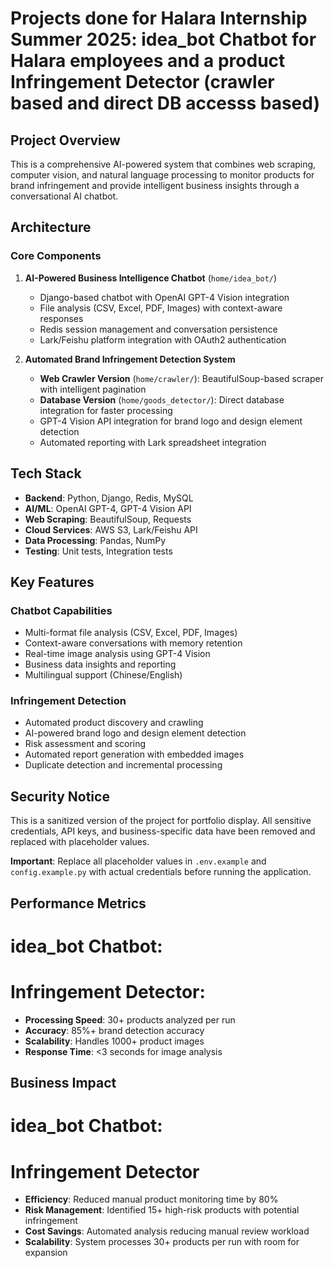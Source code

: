 # Projects done for Halara Internship Summer 2025: idea_bot Chatbot for Halara employees and a product Infringement Detector (crawler based and direct DB accesss based)

## Project Overview

This is a comprehensive AI-powered system that combines web scraping, computer vision, and natural language processing to monitor products for brand infringement and provide intelligent business insights through a conversational AI chatbot.

## Architecture

### Core Components

1. **AI-Powered Business Intelligence Chatbot** (`home/idea_bot/`)
   - Django-based chatbot with OpenAI GPT-4 Vision integration
   - File analysis (CSV, Excel, PDF, Images) with context-aware responses
   - Redis session management and conversation persistence
   - Lark/Feishu platform integration with OAuth2 authentication

2. **Automated Brand Infringement Detection System**
   - **Web Crawler Version** (`home/crawler/`): BeautifulSoup-based scraper with intelligent pagination
   - **Database Version** (`home/goods_detector/`): Direct database integration for faster processing
   - GPT-4 Vision API integration for brand logo and design element detection
   - Automated reporting with Lark spreadsheet integration

## Tech Stack

- **Backend**: Python, Django, Redis, MySQL
- **AI/ML**: OpenAI GPT-4, GPT-4 Vision API
- **Web Scraping**: BeautifulSoup, Requests
- **Cloud Services**: AWS S3, Lark/Feishu API
- **Data Processing**: Pandas, NumPy
- **Testing**: Unit tests, Integration tests

## Key Features

### Chatbot Capabilities
- Multi-format file analysis (CSV, Excel, PDF, Images)
- Context-aware conversations with memory retention
- Real-time image analysis using GPT-4 Vision
- Business data insights and reporting
- Multilingual support (Chinese/English)

### Infringement Detection
- Automated product discovery and crawling
- AI-powered brand logo and design element detection
- Risk assessment and scoring
- Automated report generation with embedded images
- Duplicate detection and incremental processing

## Security Notice

This is a sanitized version of the project for portfolio display. All sensitive credentials, API keys, and business-specific data have been removed and replaced with placeholder values.

**Important**: Replace all placeholder values in `.env.example` and `config.example.py` with actual credentials before running the application.

## Performance Metrics

   # idea_bot Chatbot:

   # Infringement Detector:
   - **Processing Speed**: 30+ products analyzed per run
   - **Accuracy**: 85%+ brand detection accuracy
   - **Scalability**: Handles 1000+ product images
   - **Response Time**: <3 seconds for image analysis

## Business Impact
   
   # idea_bot Chatbot:

   # Infringement Detector  
   - **Efficiency**: Reduced manual product monitoring time by 80%
   - **Risk Management**: Identified 15+ high-risk products with potential infringement
   - **Cost Savings**: Automated analysis reducing manual review workload
   - **Scalability**: System processes 30+ products per run with room for expansion
